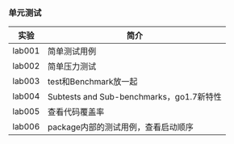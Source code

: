 ### 单元测试

|实验|简介|
|---|---|
|lab001|简单测试用例|
|lab002|简单压力测试|
|lab003|test和Benchmark放一起|
|lab004|Subtests and Sub-benchmarks，go1.7新特性|
|lab005|查看代码覆盖率|
|lab006|package内部的测试用例，查看启动顺序|